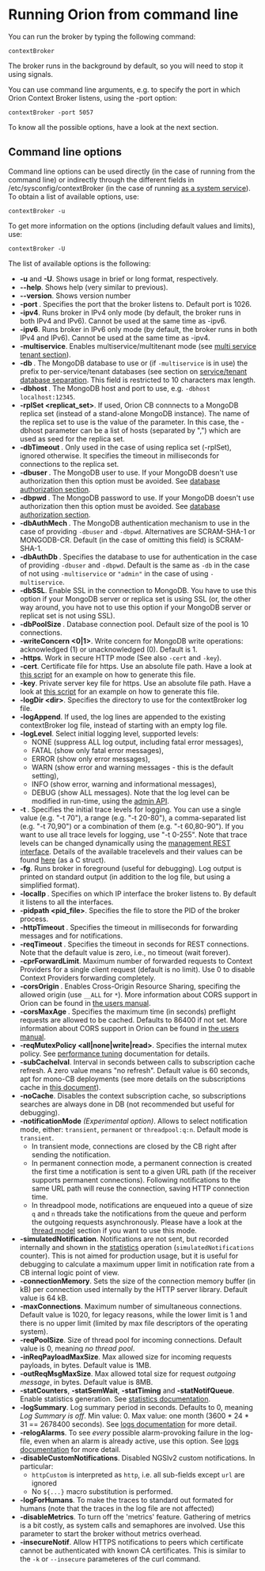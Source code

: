 # Running Orion from command line

You can run the broker by typing the following command:

    contextBroker

The broker runs in the background by default, so you will need to stop
it using signals.

You can use command line arguments, e.g. to specify the port in which
Orion Context Broker listens, using the -port option:

    contextBroker -port 5057

To know all the possible options, have a look at the next section.

## Command line options

Command line options can be used directly (in the case of running from
the command line) or indirectly
through the different fields in /etc/sysconfig/contextBroker (in the
case of running [as a system service](running.md)).
To obtain a list of available options, use:

    contextBroker -u

To get more information on the options (including default values and limits), use:

    contextBroker -U

The list of available options is the following:

-   **-u** and **-U**. Shows usage in brief or long
    format, respectively.
-   **--help**. Shows help (very similar to previous).
-   **--version**. Shows version number
-   **-port <port>**. Specifies the port that the broker listens to.
    Default port is 1026.
-   **-ipv4**. Runs broker in IPv4 only mode (by default, the broker
    runs in both IPv4 and IPv6). Cannot be used at the same time
    as -ipv6.
-   **-ipv6**. Runs broker in IPv6 only mode (by default, the broker
    runs in both IPv4 and IPv6). Cannot be used at the same time
    as -ipv4.
-   **-multiservice**. Enables multiservice/multitenant mode (see [multi
    service tenant section](../user/multitenancy.md)).
-   **-db <db>**. The MongoDB database to use or
    (if `-multiservice` is
    in use) the prefix to per-service/tenant databases (see section on
    [service/tenant database
    separation](../user/multitenancy.md). This field is restricted to 10 characters
    max length.
-   **-dbhost <host>**. The MongoDB host and port to use, e.g. `-dbhost
    localhost:12345`.
-   **-rplSet <replicat_set>**. If used, Orion CB connnects to a
    MongoDB replica set (instead of a stand-alone MongoDB instance).
    The name of the replica set to use is the value of the parameter. In
    this case, the -dbhost parameter can be a list of hosts (separated
    by ",") which are used as seed for the replica set.
-   **-dbTimeout <interval>**. Only used in the case of using replica
    set (-rplSet), ignored otherwise. It specifies the timeout in
    milliseconds for connections to the replica set.
-   **-dbuser <user>**. The MongoDB user to use. If your MongoDB doesn't
    use authorization then this option must be avoided. See [database
    authorization section](database_admin.md#database-authorization).
-   **-dbpwd <pass>**. The MongoDB password to use. If your MongoDB
    doesn't use authorization then this option must be avoided. See [database
    authorization section]( database_admin.md#database-authorization).
-   **-dbAuthMech <mechanism>**. The MongoDB authentication mechanism to use in the case
    of providing `-dbuser` and `-dbpwd`. Alternatives are SCRAM-SHA-1 or MONGODB-CR.
    Default (in the case of omitting this field) is SCRAM-SHA-1.
-   **-dbAuthDb <database>**. Specifies the database to use for authentication in the case
    of providing `-dbuser` and `-dbpwd`. Default is the same as `-db` in the case of not
    using `-multiservice` or `"admin"` in the case of using `-multiservice`.
-   **-dbSSL**. Enable SSL in the connection to MongoDB. You have to use this option if your
    MongoDB server or replica set is using SSL (or, the other way around, you have not to use
    this option if your MongoDB server or replicat set is not using SSL).
-   **-dbPoolSize <size>**. Database connection pool. Default size of
    the pool is 10 connections.
-   **-writeConcern <0|1>**. Write concern for MongoDB write operations:
    acknowledged (1) or unacknowledged (0). Default is 1.
-   **-https**. Work in secure HTTP mode (See also `-cert` and `-key`).
-   **-cert**. Certificate file for https. Use an absolute
    file path. Have a look at [this
    script](https://github.com/telefonicaid/fiware-orion/blob/master/test/functionalTest/httpsPrepare.sh)
    for an example on how to generate this file.
-   **-key**. Private server key file for https. Use an absolute
    file path. Have a look at [this
    script](https://github.com/telefonicaid/fiware-orion/blob/master/test/functionalTest/httpsPrepare.sh)
    for an example on how to generate this file.
-   **-logDir <dir\>**. Specifies the directory to use for the contextBroker log file.
-   **-logAppend**. If used, the log lines are appended to the existing
    contextBroker log file, instead of starting with an empty log file.
-   **-logLevel**. Select initial logging level, supported levels:
    - NONE    (suppress ALL log output, including fatal error messages),
    - FATAL   (show only fatal error messages),
    - ERROR   (show only error messages),
    - WARN    (show error and warning messages - this is the default setting),
    - INFO    (show error, warning and informational messages),
    - DEBUG   (show ALL messages).
    Note that the log level can be modified in run-time, using the [admin API](management_api.md).
-   **-t <trace level>**. Specifies the initial trace levels
    for logging. You can use a single value (e.g. "-t 70"), a
    range (e.g. "-t 20-80"), a comma-separated list (e.g. "-t 70,90") or
    a combination of them (e.g. "-t 60,80-90"). If you want to use all
    trace levels for logging, use "-t 0-255". Note that trace levels can
    be changed dynamically using the [management REST
    interface](management_api.md). Details of the
    available tracelevels and their values can be found
    [here](https://github.com/telefonicaid/fiware-orion/blob/master/src/lib/logMsg/traceLevels.h)
    (as a C struct).
-   **-fg**. Runs broker in foreground (useful for debugging). Log output is printed on standard output
    (in addition to the log file, but using a simplified format).
-   **-localIp <ip>**. Specifies on which IP interface the broker
    listens to. By default it listens to all the interfaces.
-   **-pidpath <pid_file>**. Specifies the file to store the PID of the
    broker process.
-   **-httpTimeout <interval>**. Specifies the timeout in milliseconds
    for forwarding messages and for notifications.
-   **-reqTimeout <interval>**. Specifies the timeout in seconds
    for REST connections. Note that the default value is zero, i.e., no timeout (wait forever).
-   **-cprForwardLimit**. Maximum number of forwarded requests to Context Providers for a single client request
    (default is no limit). Use 0 to disable Context Providers forwarding completely.
-   **-corsOrigin <domain>**. Enables Cross-Origin Resource Sharing,
    specifing the allowed origin (use `__ALL` for `*`). More information about CORS support in Orion can be found
    in [the users manual](../user/cors.md).
-   **-corsMaxAge <time>**. Specifies the maximum time (in seconds) preflight requests are allowed to be cached. Defaults
    to 86400 if not set. More information about CORS support in Orion can be found in [the users manual](../user/cors.md).
-   **-reqMutexPolicy <all|none|write|read>**. Specifies the internal
    mutex policy. See [performance tuning](perf_tuning.md#mutex-policy-impact-on-performance) documentation
    for details.
-   **-subCacheIval**. Interval in seconds between calls to subscription cache refresh. A zero
    value means "no refresh". Default value is 60 seconds, apt for mono-CB deployments (see more details on
    the subscriptions cache in [this document](perf_tuning.md#subscription-cache)).
-   **-noCache**. Disables the context subscription cache, so subscriptions searches are
    always done in DB (not recommended but useful for debugging).
-   **-notificationMode** *(Experimental option)*. Allows to select notification mode, either:
    `transient`, `permanent` or `threadpool:q:n`. Default mode is `transient`.
    * In transient mode, connections are closed by the CB right after sending the notification.
    * In permanent connection mode, a permanent connection is created the first time a notification
      is sent to a given URL path (if the receiver supports permanent connections). Following notifications to the same
      URL path will reuse the connection, saving HTTP connection time.
    * In threadpool mode, notifications are enqueued into a queue of size `q` and `n` threads take the notifications
      from the queue and perform the outgoing requests asynchronously. Please have a look at the
      [thread model](perf_tuning.md#orion-thread-model-and-its-implications) section if you want to use this mode.
-   **-simulatedNotification**. Notifications are not sent, but recorded internally and shown in the
    [statistics](statistics.md) operation (`simulatedNotifications` counter). This is not aimed for production
    usage, but it is useful for debugging to calculate a maximum upper limit in notification rate from a CB
    internal logic point of view.
-   **-connectionMemory**. Sets the size of the connection memory buffer (in kB) per connection used internally
    by the HTTP server library. Default value is 64 kB.
-   **-maxConnections**. Maximum number of simultaneous connections. Default value is 1020, for legacy reasons,
    while the lower limit is 1 and there is no upper limit (limited by max file descriptors of the operating system).
-   **-reqPoolSize**. Size of thread pool for incoming connections. Default value is 0, meaning *no thread pool*.
-   **-inReqPayloadMaxSize**. Max allowed size for incoming requests payloads, in bytes. Default value is 1MB.
-   **-outReqMsgMaxSize**. Max allowed total size for request *outgoing message*, in bytes. Default value is 8MB.
-   **-statCounters**, **-statSemWait**, **-statTiming** and **-statNotifQueue**. Enable statistics
    generation. See [statistics documentation](statistics.md).
-   **-logSummary**. Log summary period in seconds. Defaults to 0, meaning *Log Summary is off*. Min value: 0. Max value: one month (3600 * 24 * 31 == 2678400 seconds).
    See [logs documentation](logs.md#summary-traces) for more detail.
-   **-relogAlarms**. To see *every* possible alarm-provoking failure in the log-file, even when an alarm is already active, use this option. See [logs documentation](logs.md#alarms)
    for more detail.
-   **-disableCustomNotifications**. Disabled NGSIv2 custom notifications. In particular:
    * `httpCustom` is interpreted as `http`, i.e. all sub-fields except `url` are ignored
    * No `${...}` macro substitution is performed.
-   **-logForHumans**. To make the traces to standard out formated for humans (note that the traces in the log file are not affected)
-   **-disableMetrics**. To turn off the 'metrics' feature. Gathering of metrics is a bit costly, as system calls and semaphores are involved.
    Use this parameter to start the broker without metrics overhead.
-   **-insecureNotif**. Allow HTTPS notifications to peers which certificate cannot be authenticated with known CA certificates. This is similar
    to the `-k` or `--insecure` parameteres of the curl command.

